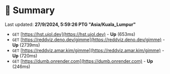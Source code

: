# 📖 Summary
Last updated: **27/9/2024, 5:59:26 PTG "Asia/Kuala_Lumpur"**

- `GET` [https://hst.ujol.dev](https://hst.ujol.dev) - **Up** (653ms)
- `GET` [https://reddviz.deno.dev/gimme](https://reddviz.deno.dev/gimme) - **Up** (2739ms)
- `GET` [https://reddviz.amar.kim/gimme](https://reddviz.amar.kim/gimme) - **Up** (720ms)
- `GET` [https://dumb.onrender.com](https://dumb.onrender.com) - **Up** (246ms)
